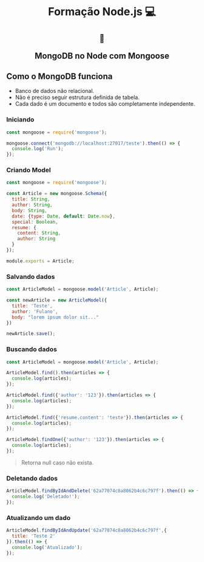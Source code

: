 <h1 align="center">Formação Node.js 💻</h1>

<h2 align="center">  
  
  :memo:
  
  MongoDB no Node com Mongoose
</h2>

## Como o MongoDB funciona

- Banco de dados não relacional.
- Não é preciso seguir estrutura definida de tabela.
- Cada dado é um documento e todos são completamente independente.

### **Iniciando**

```js
const mongoose = require('mongoose');

mongoose.connect('mongodb://localhost:27017/teste').then(() => {
  console.log('Run');
});
```

### **Criando Model**
```js
const mongoose = require('mongoose');

const Article = new mongoose.Schema({
  title: String,
  author: String,
  body: String,
  date: {type: Date, default: Date.now},
  special: Boolean,
  resume: {
    content: String,
    author: String
  }
});

module.exports = Article;
```

### **Salvando dados**

```js
const ArticleModel = mongoose.model('Article', Article);

const newArticle = new ArticleModel({
  title: 'Teste',
  author: 'Fulano',
  body: "lorem ipsum dolor sit..."
})

newArticle.save();
```

### **Buscando dados**

```js
const ArticleModel = mongoose.model('Article', Article);

ArticleModel.find().then(articles => {
  console.log(articles);
});

ArticleModel.find({'author': '123'}).then(articles => {
  console.log(articles);
});

ArticleModel.find({'resume.content': 'teste'}).then(articles => {
  console.log(articles);
});

ArticleModel.findOne({'author': '123'}).then(articles => {
  console.log(articles);
});
```
> Retorna null caso não exista.

### **Deletando dados**

```js
ArticleModel.findByIdAndDelete('62a77074c8a8062b4c6c797f').then(() => {
  console.log('Deletado!');
});
```

### **Atualizando um dado**

```js
ArticleModel.findByIdAndUpdate('62a77074c8a8062b4c6c797f',{
  title: 'Teste 2'
}).then(() => {
  console.log('Atualizado');
});
```